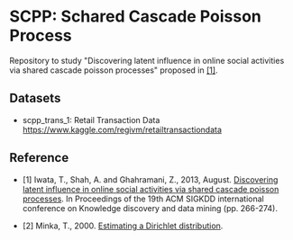 # SCPP: Schared Cascade Poisson Process

Repository to study "Discovering latent influence in online social activities via shared cascade poisson processes" proposed in [[1]](www.kecl.ntt.co.jp/as/members/iwata/kdd2013.pdf).

## Datasets

- scpp_trans_1: Retail Transaction Data  
    https://www.kaggle.com/regivm/retailtransactiondata

## Reference

- [1] Iwata, T., Shah, A. and Ghahramani, Z., 2013, August. [Discovering latent influence in online social activities via shared cascade poisson processes](www.kecl.ntt.co.jp/as/members/iwata/kdd2013.pdf). In Proceedings of the 19th ACM SIGKDD international conference on Knowledge discovery and data mining (pp. 266-274).

- [2] Minka, T., 2000. [Estimating a Dirichlet distribution](https://tminka.github.io/papers/dirichlet/minka-dirichlet.pdf).
